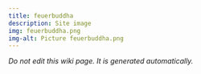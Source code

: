 ```yaml
---
title: feuerbuddha
description: Site image
img: feuerbuddha.png
img-alt: Picture feuerbuddha.png
---
```


_Do not edit this wiki page. It is generated automatically._ 


